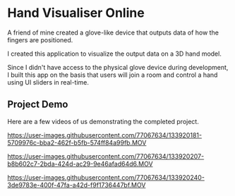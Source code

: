 # Hand Visualiser Online

A friend of mine created a glove-like device that outputs data of how the fingers are positioned.

I created this application to visualize the output data on a 3D hand model.

Since I didn't have access to the physical glove device during development, I built this app on the basis that users will join a room and control a hand using UI sliders in real-time.

## Project Demo

Here are a few videos of us demonstrating the completed project.

https://user-images.githubusercontent.com/77067634/133920181-5709976c-bba2-462f-b5fb-574ff84a99fb.MOV

https://user-images.githubusercontent.com/77067634/133920207-b8b602c7-2bda-424d-ac29-9e46afad64d6.MOV

https://user-images.githubusercontent.com/77067634/133920240-3de9783e-400f-47fa-a42d-f9f1736447bf.MOV
